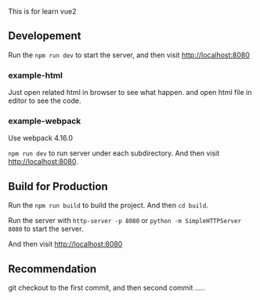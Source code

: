 This is for learn vue2

## Developement
Run the `npm run dev` to start the server, and then visit [http://localhost:8080](http://localhost:8080)

### example-html

Just open related html in browser to see what happen. and open html file in editor to see the code.

### example-webpack

Use webpack 4.16.0

`npm run dev` to run server under each subdirectory. And then visit [http://localhost:8080](http://localhost:8080).

## Build for Production
Run the `npm run build` to build the project. And then `cd build`.

Run the server with `http-server -p 8080` or `python -m SimpleHTTPServer 8080` to start the server.

And then visit [http://localhost:8080](http://localhost:8080)

## Recommendation
git checkout to the first commit, and then second commit .....
